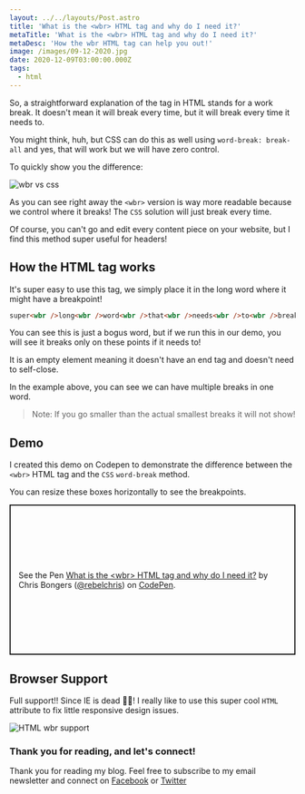 ```yaml
---
layout: ../../layouts/Post.astro
title: 'What is the <wbr> HTML tag and why do I need it?'
metaTitle: 'What is the <wbr> HTML tag and why do I need it?'
metaDesc: 'How the wbr HTML tag can help you out!'
image: /images/09-12-2020.jpg
date: 2020-12-09T03:00:00.000Z
tags:
  - html
---
```


So, a straightforward explanation of the <wbr> tag in HTML stands for a work break. It doesn't mean it will break every time, but it will break every time it needs to.

You might think, huh, but CSS can do this as well using `word-break: break-all` and yes, that will work but we will have zero control.

To quickly show you the difference:

![wbr vs css](https://cdn.hashnode.com/res/hashnode/image/upload/v1607059142377/q1f2sTA5U.png)

As you can see right away the `<wbr>` version is way more readable because we control where it breaks! The `CSS` solution will just break every time.

Of course, you can't go and edit every content piece on your website, but I find this method super useful for headers!

## How the HTML <wbr> tag works

It's super easy to use this tag, we simply place it in the long word where it might have a breakpoint!

```html
super<wbr />long<wbr />word<wbr />that<wbr />needs<wbr />to<wbr />break<wbr />better
```

You can see this is just a bogus word, but if we run this in our demo, you will see it breaks only on these points if it needs to!

It is an empty element meaning it doesn't have an end tag and doesn't need to self-close.

In the example above, you can see we can have multiple breaks in one word.

> Note: If you go smaller than the actual smallest breaks it will not show!

## Demo

I created this demo on Codepen to demonstrate the difference between the `<wbr>` HTML tag and the `CSS` `word-break` method.

You can resize these boxes horizontally to see the breakpoints.

<p class="codepen" data-height="265" data-theme-id="dark" data-default-tab="css,result" data-user="rebelchris" data-slug-hash="PoGZQzG" style="height: 265px; box-sizing: border-box; display: flex; align-items: center; justify-content: center; border: 2px solid; margin: 1em 0; padding: 1em;" data-pen-title="What is the &amp;lt;wbr&amp;gt; HTML tag and why do I need it?">
  <span>See the Pen <a href="https://codepen.io/rebelchris/pen/PoGZQzG">
  What is the &lt;wbr&gt; HTML tag and why do I need it?</a> by Chris Bongers (<a href="https://codepen.io/rebelchris">@rebelchris</a>)
  on <a href="https://codepen.io">CodePen</a>.</span>
</p>
<script async src="https://cpwebassets.codepen.io/assets/embed/ei.js"></script>

## Browser Support

Full support!! Since IE is dead 💁‍♂️!
I really like to use this super cool `HTML` attribute to fix little responsive design issues.

![HTML wbr support](https://caniuse.bitsofco.de/image/wbr-element.png)

### Thank you for reading, and let's connect!

Thank you for reading my blog. Feel free to subscribe to my email newsletter and connect on [Facebook](https://www.facebook.com/DailyDevTipsBlog) or [Twitter](https://twitter.com/DailyDevTips1)
